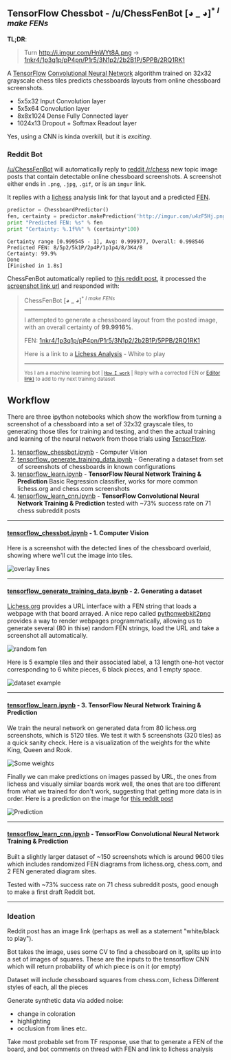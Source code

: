 TensorFlow Chessbot - /u/ChessFenBot [◕ _ ◕]<sup>\* *I make FENs*</sup>
---

**TL;DR**: 
> Turn http://i.imgur.com/HnWYt8A.png → [1nkr4/1p3q1p/pP4pn/P1r5/3N1p2/2b2B1P/5PPB/2RQ1RK1](http://www.lichess.org/analysis/1nkr4/1p3q1p/pP4pn/P1r5/3N1p2/2b2B1P/5PPB/2RQ1RK1_w)

A [TensorFlow](www.tensorflow.org) [Convolutional Neural Network](https://en.wikipedia.org/wiki/Convolutional_neural_network) algorithm trained on 32x32 grayscale chess tiles predicts chessboards layouts from online chessboard screenshots.

* 5x5x32 Input Convolution layer
* 5x5x64 Convolution layer
* 8x8x1024 Dense Fully Connected layer
* 1024x13 Dropout + Softmax Readout layer

Yes, using a CNN is kinda overkill, but it is *exciting*.

### Reddit Bot

[/u/ChessFenBot](https://www.reddit.com/user/ChessFenBot) will automatically reply to [reddit /r/chess](https://www.reddit.com/r/) new topic image posts that contain detectable online chessboard screenshots. A screenshot either ends in `.png`, `.jpg`, `.gif`, or is an `imgur` link. 

It replies with a [lichess](http://www.lichess.org) analysis link for that layout and a predicted [FEN](https://en.wikipedia.org/wiki/Forsyth%E2%80%93Edwards_Notation).

```py
predictor = ChessboardPredictor()
fen, certainty = predictor.makePrediction('http://imgur.com/u4zF5Hj.png')
print "Predicted FEN: %s" % fen
print "Certainty: %.1f%%" % (certainty*100)
```

```
Certainty range [0.999545 - 1], Avg: 0.999977, Overall: 0.998546
Predicted FEN: 8/5p2/5k1P/2p4P/1p1p4/8/3K4/8
Certainty: 99.9%
Done
[Finished in 1.8s]
```

ChessFenBot automatically replied to [this reddit post](https://www.reddit.com/r/chess/comments/45osos/very_difficult_find_the_best_move_for_white/d004cg6?context=3), it processed the [screenshot link url](http://i.imgur.com/HnWYt8A.png) and responded with:

> ChessFenBot [◕ _ ◕]<sup>\* *I make FENs*</sup>
> 
> ---
> 
> I attempted to generate a chessboard layout from the posted image, with an overall certainty of **99.9916%**.
> 
> FEN: [1nkr4/1p3q1p/pP4pn/P1r5/3N1p2/2b2B1P/5PPB/2RQ1RK1](http://www.fen-to-image.com/image/30/1nkr1111/1p111q1p/pP1111pn/P1r11111/111N1p11/11b11B1P/11111PPB/11RQ1RK1.png)
> 
> Here is a link to a [Lichess Analysis](http://www.lichess.org/analysis/1nkr4/1p3q1p/pP4pn/P1r5/3N1p2/2b2B1P/5PPB/2RQ1RK1_w) - White to play
> 
> ---
> 
> <sup>Yes I am a machine learning bot | [`How I work`](https://github.com/Elucidation/tensorflow_chessbot 'Must go deeper') | Reply with a corrected FEN or [Editor link)](http://www.lichess.org/editor/r1b1r1k1/5pp1/p1pR1nNp/8/2B5/2q5/P1P1Q1PP/5R1K) to add to my next training dataset</sup>

## Workflow

There are three ipython notebooks which show the workflow from turning a screenshot of a chessboard into a set of 32x32 grayscale tiles, to generating those tiles for training and testing, and then the actual training and learning of the neural network from those trials using [TensorFlow](http://www.tensorflow.org).

1. [tensorflow_chessbot.ipynb](tensorflow_chessbot.ipynb) - Computer Vision
1. [tensorflow_generate_training_data.ipynb](tensorflow_generate_training_data.ipynb) - Generating a dataset from set of screenshots of chessboards in known configurations
1. [tensorflow_learn.ipynb](tensorflow_learn.ipynb) - **TensorFlow Neural Network Training & Prediction** Basic Regression classifier, works for more common lichess.org and chess.com screenshots
1. [tensorflow_learn_cnn.ipynb](tensorflow_learn_cnn.ipynb) - **TensorFlow Convolutional Neural Network Training & Prediction** tested with ~73% success rate on 71 chess subreddit posts

---

#### [tensorflow_chessbot.ipynb](tensorflow_chessbot.ipynb) - 1. Computer Vision

Here is a screenshot with the detected lines of the chessboard overlaid, showing where we'll cut the image into tiles.

![overlay lines](readme_images/overlay_lines.png)

---

####  [tensorflow_generate_training_data.ipynb](tensorflow_generate_training_data.ipynb) - 2. Generating a dataset

[Lichess.org](lichess.org) provides a URL interface with a FEN string that loads a webpage with that board arrayed. A nice repo called [pythonwebkit2png](https://github.com/adamn/python-webkit2png) provides a way to render webpages programmatically, allowing us to generate several (80 in thise) random FEN strings, load the URL and take a screenshot all automatically.

![random fen](readme_images/random_fen.png)

Here is 5 example tiles and their associated label, a 13 length one-hot vector corresponding to 6 white pieces, 6 black pieces, and 1 empty space.

![dataset example](readme_images/dataset_example.png)

---

#### [tensorflow_learn.ipynb](tensorflow_learn.ipynb) - 3. TensorFlow Neural Network Training & Prediction

We train the neural network on generated data from 80 lichess.org screenshots, which is 5120 tiles. We test it with 5 screenshots (320 tiles) as a quick sanity check. Here is a visualization of the weights for the white King, Queen and Rook.

![Some weights](readme_images/weight_KQR.png)

Finally we can make predictions on images passed by URL, the ones from lichess and visually similar boards work well, the ones that are too different from what we trained for don't work, suggesting that getting more data is in order. Here is a prediction on the image for [this reddit post](https://www.reddit.com/r/chess/comments/45inab/moderate_black_to_play_and_win/)

![Prediction](readme_images/prediction.png)

---

#### [tensorflow_learn_cnn.ipynb](tensorflow_learn_cnn.ipynb) - TensorFlow Convolutional Neural Network Training & Prediction

Built a slightly larger dataset of ~150 screenshots which is around 9600 tiles which includes randomized FEN diagrams from lichess.org, chess.com, and 2 FEN generated diagram sites.

Tested with ~73% success rate on 71 chess subreddit posts, good enough to make a first draft Reddit bot.

---

### Ideation
Reddit post has an image link (perhaps as well as a statement "white/black to play").

Bot takes the image, uses some CV to find a chessboard on it, splits up into
a set of images of squares. These are the inputs to the tensorflow CNN
which will return probability of which piece is on it (or empty)

Dataset will include chessboard squares from chess.com, lichess
Different styles of each, all the pieces

Generate synthetic data via added noise:
 * change in coloration
 * highlighting
 * occlusion from lines etc.

Take most probable set from TF response, use that to generate a FEN of the
board, and bot comments on thread with FEN and link to lichess analysis
